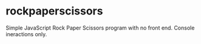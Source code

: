 # rockpaperscissors
Simple JavaScript Rock Paper Scissors program with no front end. Console ineractions only.
